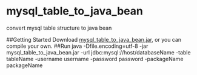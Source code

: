 # mysql_table_to_java_bean
convert mysql table structure to java bean

##Getting Started
Download [mysql_table_to_java_bean.jar](https://github.com/tianshuang/mysql_table_to_java_bean/raw/master/mysql_table_to_java_bean.jar), or you can compile your own.
##Run
    java -Dfile.encoding=utf-8 -jar mysql_table_to_java_bean.jar -url jdbc:mysql://host/databaseName -table tableName -username username -password password -packageName packageName